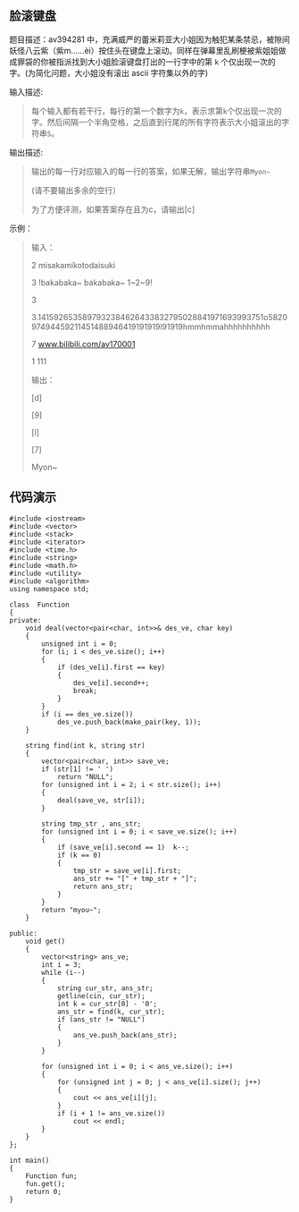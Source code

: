 ## 脸滚键盘 ##
题目描述：av394281 中，充满威严的蕾米莉亚大小姐因为触犯某条禁忌，被隙间妖怪八云紫（紫m……èi）按住头在键盘上滚动。同样在弹幕里乱刷梗被紫姐姐做成罪袋的你被指派找到大小姐脸滚键盘打出的一行字中的第 `k` 个仅出现一次的字。(为简化问题，大小姐没有滚出 ascii 字符集以外的字)

输入描述:
> 每个输入都有若干行，每行的第一个数字为`k`，表示求第`k`个仅出现一次的字。然后间隔一个半角空格，之后直到行尾的所有字符表示大小姐滚出的字符串`S`。

输出描述:
> 输出的每一行对应输入的每一行的答案，如果无解，输出字符串`Myon~`
> 
> (请不要输出多余的空行）
> 
> 为了方便评测，如果答案存在且为c，请输出[c]

示例：
> 输入：
> 
> 2 misakamikotodaisuki
> 
> 3 !bakabaka~ bakabaka~ 1~2~9!
> 
> 3 
> 
>3.1415926535897932384626433832795028841971693993751o582097494459211451488946419191919l91919hmmhmmahhhhhhhhhh
>
> 7 www.bilibili.com/av170001
> 
> 1 111
> 
> 输出：
> 
> [d]
> 
> [9]
> 
> [l]
> 
> [7]
> 
> Myon~
> 
## 代码演示 ##
    #include <iostream>
    #include <vector>
    #include <stack>
    #include <iterator>
    #include <time.h>
    #include <string>
    #include <math.h>
    #include <utility>
    #include <algorithm>
    using namespace std;

    class  Function
    {
    private:
        void deal(vector<pair<char, int>>& des_ve, char key)
        {
            unsigned int i = 0;
            for (i; i < des_ve.size(); i++)
            {
                if (des_ve[i].first == key)
                {
                    des_ve[i].second++;
                    break;
                }				
            }
            if (i == des_ve.size())
                des_ve.push_back(make_pair(key, 1));
        }

        string find(int k, string str)
        {
            vector<pair<char, int>> save_ve;
            if (str[1] != ' ')
                return "NULL";
            for (unsigned int i = 2; i < str.size(); i++)
            {
                deal(save_ve, str[i]);
            }

            string tmp_str , ans_str;
            for (unsigned int i = 0; i < save_ve.size(); i++)
            {
                if (save_ve[i].second == 1)  k--;
                if (k == 0)
                {
                    tmp_str = save_ve[i].first;
                    ans_str += "[" + tmp_str + "]";
                    return ans_str;
                }
            }
            return "myou~";
        }

    public:
        void get()
        {
            vector<string> ans_ve;
            int i = 3;
            while (i--)
            {
                string cur_str, ans_str;
                getline(cin, cur_str);
                int k = cur_str[0] - '0';
                ans_str = find(k, cur_str);
                if (ans_str != "NULL")
                {
                    ans_ve.push_back(ans_str);
                }		
            }

            for (unsigned int i = 0; i < ans_ve.size(); i++)
            {
                for (unsigned int j = 0; j < ans_ve[i].size(); j++)
                {
                    cout << ans_ve[i][j];
                }
                if (i + 1 != ans_ve.size())
                    cout << endl;
            }
        }
    };

    int main()
    {
        Function fun;
        fun.get();
        return 0;
    }


